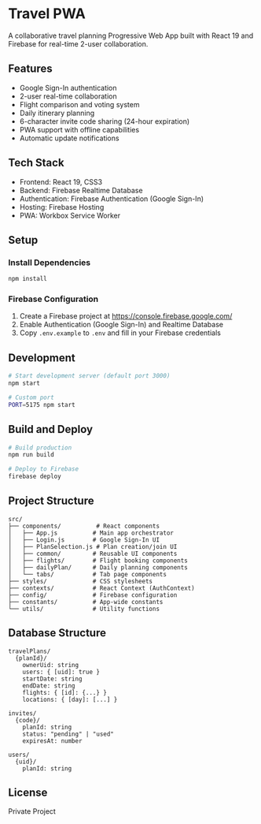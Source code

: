 # Travel PWA

A collaborative travel planning Progressive Web App built with React 19 and Firebase for real-time 2-user collaboration.

## Features

- Google Sign-In authentication
- 2-user real-time collaboration
- Flight comparison and voting system
- Daily itinerary planning
- 6-character invite code sharing (24-hour expiration)
- PWA support with offline capabilities
- Automatic update notifications

## Tech Stack

- Frontend: React 19, CSS3
- Backend: Firebase Realtime Database
- Authentication: Firebase Authentication (Google Sign-In)
- Hosting: Firebase Hosting
- PWA: Workbox Service Worker

## Setup

### Install Dependencies

```bash
npm install
```

### Firebase Configuration

1. Create a Firebase project at https://console.firebase.google.com/
2. Enable Authentication (Google Sign-In) and Realtime Database
3. Copy `.env.example` to `.env` and fill in your Firebase credentials

## Development

```bash
# Start development server (default port 3000)
npm start

# Custom port
PORT=5175 npm start
```

## Build and Deploy

```bash
# Build production
npm run build

# Deploy to Firebase
firebase deploy
```

## Project Structure

```
src/
├── components/          # React components
│   ├── App.js          # Main app orchestrator
│   ├── Login.js        # Google Sign-In UI
│   ├── PlanSelection.js # Plan creation/join UI
│   ├── common/         # Reusable UI components
│   ├── flights/        # Flight booking components
│   ├── dailyPlan/      # Daily planning components
│   └── tabs/           # Tab page components
├── styles/             # CSS stylesheets
├── contexts/           # React Context (AuthContext)
├── config/             # Firebase configuration
├── constants/          # App-wide constants
└── utils/              # Utility functions
```

## Database Structure

```
travelPlans/
  {planId}/
    ownerUid: string
    users: { [uid]: true }
    startDate: string
    endDate: string
    flights: { [id]: {...} }
    locations: { [day]: [...] }

invites/
  {code}/
    planId: string
    status: "pending" | "used"
    expiresAt: number

users/
  {uid}/
    planId: string
```

## License

Private Project
